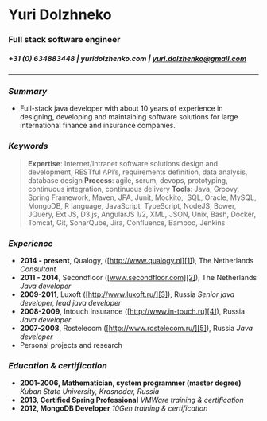 # Yuri Dolzhneko
### Full stack software engineer
##### +31 (0) 634883448 | yuridolzhenko.com | yuri.dolzhenko@gmail.com
---- 
### _Summary_
- Full-stack java developer with about 10 years of experience in designing, developing and maintaining software solutions for large international finance and insurance companies.
### _Keywords_
> **Expertise**: Internet/Intranet software solutions design and development, RESTful API’s, requirements definition, data analysis, database design
> **Process**: agile, scrum, devops, prototyping, continuous integration, continuous delivery
>  **Tools**: Java, Groovy, Spring Framework, Maven, JPA, Junit, Mockito,  SQL, Oracle, MySQL, MongoDB, R language, JavaScript, TypeScript,  NodeJS, Bower, JQuery, Ext JS, D3.js, AngularJS 1/2, XML, JSON, Unix, Bash, Docker, Tomcat, Git, SonarQube, Jira, Confluence, Bamboo, Jenkins
### _Experience_
- **2014 - present**, Qualogy, ([http://www.qualogy.nl][1]), The Netherlands
	_Consultant_ 
-  **2011 - 2014**, Secondfloor ([www.secondfloor.com][2]), The Netherlands
	_Java developer_
-  **2009-2011**, Luxoft ([http://www.luxoft.ru/][3]), Russia
	_Senior java developer, lead java developer_
-  **2008-2009**, Intouch Insurance ([http://www.in-touch.ru][4]), Russia
	_Java developer_ 
-  **2007-2008**, Rostelecom ([http://www.rostelecom.ru/][5]), Russia
	_Java developer_
- Personal projects and research

### _Education & certification_
- **2001-2006, Mathematician, system programmer (master degree)**
	_Kuban State University, Krasnodar, Russia_
-  **2013, Certified Spring Professional**
	_VMWare training & certification_
- **2012, MongoDB Developer**
	_10Gen training & certification_

[1]:	http://www.qualogy.nl/ "http://www.qualogy.nl"
[2]:	www.secondfloor.com
[3]:	http://www.luxoft.ru/
[4]:	http://www.in-touch.ru/ "http://www.in-touch.ru"
[5]:	http://www.rostelecom.ru/